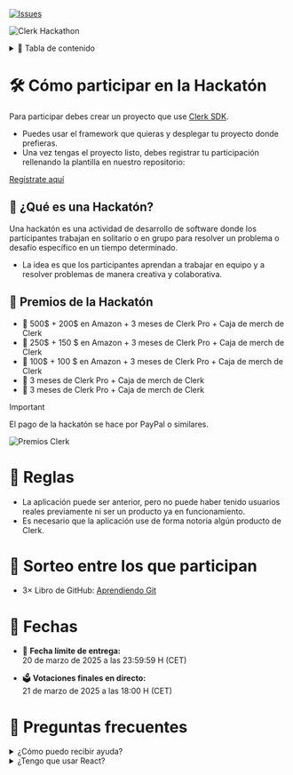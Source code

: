 [![Issues][issues-badge]][issues-url]

![Clerk Hackathon](https://github.com/user-attachments/assets/5a88641c-f56a-4b8d-8744-84504ce6059d)

<details>
  <summary>📖 Tabla de contenido</summary>

- 🛠️ [Cómo participar en la Hackatón](#-cómo-participar-en-la-hackatón)
  - 📘 [¿Qué es una Hackatón?](#-qué-es-una-hackatón)
  - 🎁 [Premios de la Hackatón](#-premios-de-la-hackatón)
- 📜 [Reglas](#-reglas)
- 🎲 [Sorteo entre los que participan](#-sorteo-entre-los-que-participan)
- 📅 [Fechas](#-fechas)
- 💬 [Preguntas frecuentes](#-preguntas-frecuentes)
</details>

# 🛠️ Cómo participar en la Hackatón

Para participar debes crear un proyecto que use [Clerk SDK](https://clerk.com/docs).

- Puedes usar el framework que quieras y desplegar tu proyecto donde prefieras.
- Una vez tengas el proyecto listo, debes registrar tu participación rellenando la plantilla en nuestro repositorio:

[Regístrate aquí](https://github.com/midudev/hackaton-clerk-2025/issues/new)

## 📘 ¿Qué es una Hackatón?

Una hackatón es una actividad de desarrollo de software donde los participantes trabajan en solitario o en grupo para resolver un problema o desafío específico en un tiempo determinado.

- La idea es que los participantes aprendan a trabajar en equipo y a resolver problemas de manera creativa y colaborativa.

## 🎁 Premios de la Hackatón

- 🥇 500$ + 200$ en Amazon + 3 meses de Clerk Pro + Caja de merch de Clerk  
- 🥈 250$ + 150 $ en Amazon + 3 meses de Clerk Pro + Caja de merch de Clerk  
- 🥉 100$ + 100 $ en Amazon + 3 meses de Clerk Pro + Caja de merch de Clerk  
- 🏅 3 meses de Clerk Pro + Caja de merch de Clerk
- 🏅 3 meses de Clerk Pro + Caja de merch de Clerk

> [!IMPORTANT]  
> El pago de la hackatón se hace por PayPal o similares.

![Premios Clerk](https://github.com/midudev/hackaton-clerk-2025/assets/prizes.png)

# 📜 Reglas

- La aplicación puede ser anterior, pero no puede haber tenido usuarios reales previamente ni ser un producto ya en funcionamiento.  
- Es necesario que la aplicación use de forma notoria algún producto de Clerk.

# 🎲 Sorteo entre los que participan

- 3× Libro de GitHub: [Aprendiendo Git](https://leanpub.com/aprendiendo-git)

# 📅 Fechas

- 📅 **Fecha límite de entrega:**  
  20 de marzo de 2025 a las 23:59:59 H (CET)

- 🗳️ **Votaciones finales en directo:**  
  21 de marzo de 2025 a las 18:00 H (CET)

# 💬 Preguntas frecuentes

<details>
  <summary>¿Cómo puedo recibir ayuda?</summary>
  
  Puedes unirte a nuestro canal de [Discord](https://discord.gg/midudev) para recibir ayuda.
  
</details>

<details>
  <summary>¿Tengo que usar React?</summary>

  No, puedes usar el framework que prefieras. Siempre y cuando integres Clerk en alguna parte de tu proyecto.
</details>

[issues-url]: https://github.com/midudev/hackaton-clerk-2025/issues/new  
[issues-badge]: https://img.shields.io/github/issues/midudev/hackaton-clerk-2025.svg?style=for-the-badge
